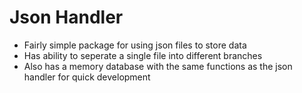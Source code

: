 # Json Handler

- Fairly simple package for using json files to store data
- Has ability to seperate a single file into different branches
- Also has a memory database with the same functions as the json handler for quick development